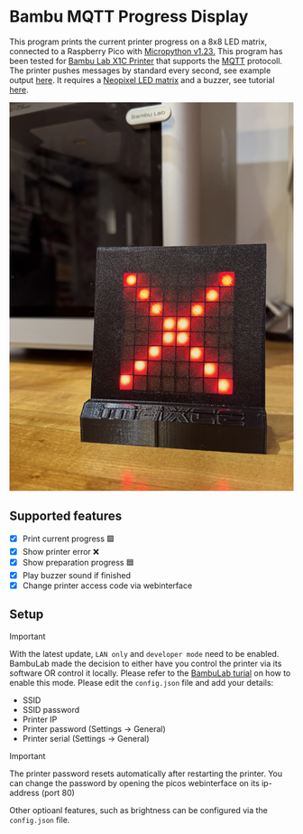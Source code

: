 # Bambu MQTT Progress Display
This program prints the current printer progress on a 8x8 LED matrix, connected to a Raspberry Pico with [Micropython v1.23.](https://docs.micropython.org/en/v1.23.0/)
This program has been tested for [Bambu Lab X1C Printer](https://eu.store.bambulab.com/products/x1-carbon?srsltid=AfmBOopFs9a93pwfv7qHibLEP5UfgySgJ1MaMIiTjB-XtYBMTHl01if_) that supports the [MQTT](https://en.wikipedia.org/wiki/MQTT) protocoll. The printer pushes messages by standard every second, see example output [here](/doc/example_response.json). It requires a [Neopixel LED matrix](https://www.adafruit.com/product/1487) and a buzzer, see tutorial [here](https://www.tomshardware.com/how-to/buzzer-music-raspberry-pi-pico).

![Bambu Labs X1C](/doc/main.jpeg)

## Supported features
- [x] Print current progress 🟩
- [x] Show printer error ❌
- [x] Show preparation progress 🟦
- [x] Play buzzer sound if finished
- [x] Change printer access code via webinterface

## Setup
> [!IMPORTANT]  
> With the latest update, `LAN only` and `developer mode` need to be enabled. BambuLab made the decision to either have you control the printer via its software OR control it locally. Please refer to the [BambuLab turial](https://wiki.bambulab.com/en/knowledge-sharing/enable-developer-mode) on how to enable this mode.
Please edit the `config.json` file and add your details:
- SSID
- SSID password
- Printer IP
- Printer password (Settings -> General)
- Printer serial (Settings -> General)

> [!IMPORTANT]  
> The printer password resets automatically after restarting the printer. You can change the password by opening the picos webinterface on its ip-address (port 80)

Other optioanl features, such as brightness can be configured via the `config.json` file.
